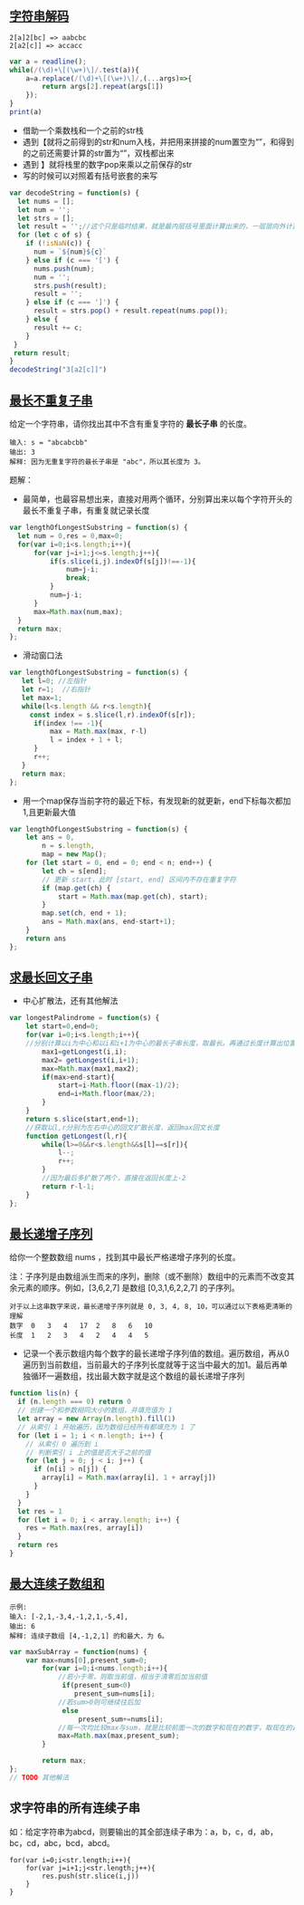 ## [字符串解码](https://leetcode-cn.com/problems/decode-string/)

```
2[a]2[bc] => aabcbc
2[a2[c]] => accacc
```

```javascript
var a = readline();
while(/(\d)+\[(\w+)\]/.test(a)){
    a=a.replace(/(\d)+\[(\w+)\]/,(...args)=>{
        return args[2].repeat(args[1])
    });
}
print(a)
```
- 借助一个乘数栈和一个之前的str栈
- 遇到【就将之前得到的str和num入栈，并把用来拼接的num置空为“”，和得到的之前还需要计算的str置为“”，双栈都出来
- 遇到 】就将栈里的数字pop来乘以之前保存的str
- 写的时候可以对照着有括号嵌套的来写
```javascript
var decodeString = function(s) {
  let nums = [];
  let num = '';
  let strs = [];
  let result = '';//这个只是临时结果，就是最内层括号里面计算出来的，一层层向外计算
  for (let c of s) {
    if (!isNaN(c)) {
      num = `${num}${c}` 
    } else if (c === '[') {
      nums.push(num);
      num = ''; 
      strs.push(result);
      result = '';
    } else if (c === ']') {
      result = strs.pop() + result.repeat(nums.pop()); 
    } else {
      result += c;
    }
 }
 return result;
}
decodeString("3[a2[c]]")
```

## [最长不重复子串](https://leetcode-cn.com/problems/longest-substring-without-repeating-characters/solution/wu-zhong-fu-zi-fu-de-zui-chang-zi-chuan-by-leetcod/)

给定一个字符串，请你找出其中不含有重复字符的 **最长子串** 的长度。

```
输入: s = "abcabcbb"
输出: 3 
解释: 因为无重复字符的最长子串是 "abc"，所以其长度为 3。
```

题解：

- 最简单，也最容易想出来，直接对用两个循环，分别算出来以每个字符开头的最长不重复子串，有重复就记录长度
```javascript
var lengthOfLongestSubstring = function(s) {
  let num = 0,res = 0,max=0;
  for(var i=0;i<s.length;i++){
      for(var j=i+1;j<=s.length;j++){
          if(s.slice(i,j).indexOf(s[j])!==-1){
              num=j-i;
              break;
          }
          num=j-i;
      }
      max=Math.max(num,max);
  }
  return max;
};
```

-  滑动窗口法
```javascript
var lengthOfLongestSubstring = function(s) {
   let l=0; //左指针
   let r=1;  //右指针
   let max=1; 
   while(l<s.length && r<s.length){
     const index = s.slice(l,r).indexOf(s[r]);
      if(index !== -1){
          max = Math.max(max, r-l)
          l = index + 1 + l;
      }
      r++;
   }
   return max;
};
```
- 用一个map保存当前字符的最近下标，有发现新的就更新，end下标每次都加1,且更新最大值
```javascript
var lengthOfLongestSubstring = function(s) {
    let ans = 0,
        n = s.length,
        map = new Map();
    for (let start = 0, end = 0; end < n; end++) {
        let ch = s[end];
        // 更新 start，此时 [start, end] 区间内不存在重复字符
        if (map.get(ch) {
            start = Math.max(map.get(ch), start);
        }
        map.set(ch, end + 1);
        ans = Math.max(ans, end-start+1);
    }
    return ans
};
```




## [求最长回文子串](https://leetcode-cn.com/problems/longest-palindromic-substring/)
- 中心扩散法，还有其他解法

```javascript
var longestPalindrome = function(s) {
    let start=0,end=0;
    for(var i=0;i<s.length;i++){
    //分别计算以i为中心和以i和i+1为中心的最长子串长度，取最长。再通过长度计算出位置
        max1=getLongest(i,i);
        max2= getLongest(i,i+1);
        max=Math.max(max1,max2);
        if(max>end-start){
            start=i-Math.floor((max-1)/2);
            end=i+Math.floor(max/2);
        }
    }
    return s.slice(start,end+1);
    //获取以l,r分别为左右中心的回文扩散长度，返回max回文长度
    function getLongest(l,r){
        while(l>=0&&r<s.length&&s[l]==s[r]){
            l--;
            r++;
        }
        //因为最后多扩散了两个，直接在返回长度上-2
        return r-l-1;
    }
};
```
## [最长递增子序列](https://leetcode-cn.com/problems/longest-increasing-subsequence/)

给你一个整数数组 nums ，找到其中最长严格递增子序列的长度。

注：子序列是由数组派生而来的序列，删除（或不删除）数组中的元素而不改变其余元素的顺序。例如，[3,6,2,7] 是数组 [0,3,1,6,2,2,7] 的子序列。

```
对于以上这串数字来说，最长递增子序列就是 0, 3, 4, 8, 10，可以通过以下表格更清晰的理解
数字 	0 	3 	4 	17 	2 	8 	6 	10
长度 	1 	2 	3 	4 	2 	4 	4 	5
```
- 记录一个表示数组内每个数字的最长递增子序列值的数组。遍历数组，再从0遍历到当前数组，当前最大的子序列长度就等于这当中最大的加1。最后再单独循环一遍数组，找出最大数字就是这个数组的最长递增子序列

```js
function lis(n) {
  if (n.length === 0) return 0
  // 创建一个和参数相同大小的数组，并填充值为 1
  let array = new Array(n.length).fill(1)
  // 从索引 1 开始遍历，因为数组已经所有都填充为 1 了
  for (let i = 1; i < n.length; i++) {
    // 从索引 0 遍历到 i
    // 判断索引 i 上的值是否大于之前的值
    for (let j = 0; j < i; j++) {
      if (n[i] > n[j]) {
        array[i] = Math.max(array[i], 1 + array[j])
      }
    }
  }
  let res = 1
  for (let i = 0; i < array.length; i++) {
    res = Math.max(res, array[i])
  }
  return res
}
```

## [最大连续子数组和](https://leetcode-cn.com/problems/maximum-subarray/)

```
示例:
输入: [-2,1,-3,4,-1,2,1,-5,4],
输出: 6
解释: 连续子数组 [4,-1,2,1] 的和最大，为 6。
```


```javascript
var maxSubArray = function(nums) {
    var max=nums[0],present_sum=0;
        for(var i=0;i<nums.length;i++){
            //若小于零，则取当前值，相当于清零后加当前值
             if(present_sum<0)
                present_sum=nums[i];
            //若sum>0则可继续往后加
			 else
                 present_sum+=nums[i];
            //每一次均比较max与sum，就是比较前面一次的数字和现在的数字，取现在的最大的数
            max=Math.max(max,present_sum);
        }

        return max;
};
// TODO 其他解法
```

## 求字符串的所有连续子串

如：给定字符串为abcd，则要输出的其全部连续子串为：a，b，c，d，ab，bc，cd，abc，bcd，abcd。    
```
for(var i=0;i<str.length;i++){
    for(var j=i+1;j<str.length;j++){
        res.push(str.slice(i,j))
    }
}
```
